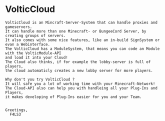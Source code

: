 # VolticCloud
    VolticCloud is an Mincraft-Server-System that can handle proxies and gameservers.
    It can handle more than one Minecraft- or BungeeCord Server, by creating groups of servers.
    It also comes with some nice features, like an in-build SignSystem or evan a Webinterface.
    The VolticCloud has a ModuleSystem, that means you can code an Module with the VolticModule-API
    and load it into your Cloud!
    The Cloud also thinks, if for example the lobby-server is full of players,
    the cloud automaticly creates a new lobby server for more players.
    
    Why don't you try VolticCloud ?
    It will safe you a lot of working time with your Minecraft-Network!
    The Cloud-API also can help you with handleing all your Plug-Ins and Players,
    it makes developing of Plug-Ins easier for you and your Team.
    
    
    Greetings,
      F4LS3
